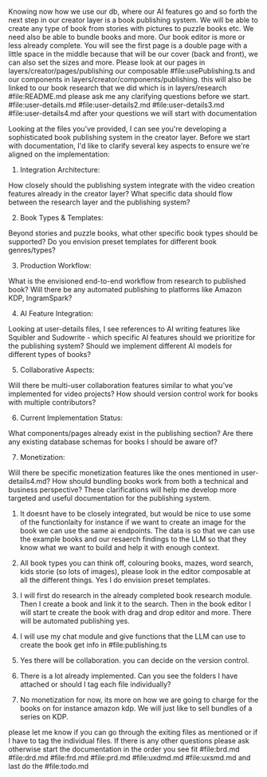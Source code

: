 Knowing now how we use our db, where our AI features go and so forth the next step in our creator layer is a book publishing system. We will be able to create any type of book from stories with pictures to puzzle books etc. We need also be able to bundle books and more. Our book editor is more or less already complete. You will see the first page is a double page with a little space in the middle because that will be our cover (back and front), we can also set the sizes and more. Please look at our pages in layers/creator/pages/publishing our composable #file:usePublishing.ts and our components in layers/creator/components/publishing. this will also be linked to our book research that we did which is in layers/research #file:README.md please ask me any clarifying questions before we start. #file:user-details.md #file:user-details2.md #file:user-details3.md #file:user-details4.md after your questions we will start with documentation

Looking at the files you've provided, I can see you're developing a sophisticated book publishing system in the creator layer. Before we start with documentation, I'd like to clarify several key aspects to ensure we're aligned on the implementation:

1. Integration Architecture:

How closely should the publishing system integrate with the video creation features already in the creator layer?
What specific data should flow between the research layer and the publishing system?


2. Book Types & Templates:

Beyond stories and puzzle books, what other specific book types should be supported?
Do you envision preset templates for different book genres/types?


3. Production Workflow:

What is the envisioned end-to-end workflow from research to published book?
Will there be any automated publishing to platforms like Amazon KDP, IngramSpark?


4. AI Feature Integration:

Looking at user-details files, I see references to AI writing features like Squibler and Sudowrite - which specific AI features should we prioritize for the publishing system?
Should we implement different AI models for different types of books?


5. Collaborative Aspects:

Will there be multi-user collaboration features similar to what you've implemented for video projects?
How should version control work for books with multiple contributors?


6. Current Implementation Status:

What components/pages already exist in the publishing section?
Are there any existing database schemas for books I should be aware of?

7. Monetization:

Will there be specific monetization features like the ones mentioned in user-details4.md?
How should bundling books work from both a technical and business perspective?
These clarifications will help me develop more targeted and useful documentation for the publishing system.


1. It doesnt have to be closely integrated, but would be nice to use some of the functionlaity for instance if we want to create an image for the book we can use the same ai endpoints. The data is so that we can use the example books and our resaerch findings to the LLM so that they know what we want to build and help it with enough context.

2. All book types you can think off, colouring books, mazes, word search, kids storie (so lots of images), please look in the editor composable at all the different things. Yes I do envision preset templates.

3. I will first do research in the already completed book research module. Then I create a book and link it to the search. Then in the book editor I will start te create the book with drag and drop editor and more. There will be automated publishing yes.

4. I will use my chat module and give functions that the LLM can use to create the book get info in #file:publishing.ts

5. Yes there will be collaboration. you can decide on the version control.

6. There is a lot already implemented. Can you see the folders I have attached or should I tag each file individually?

7. No monetization for now, its more on how we are going to charge for the books on for instance amazon kdp. We will just like to sell bundles of a series on KDP.

please let me know if you can go through the exiting files as mentioned or if I have to tag the individual files. If there is any other questions please ask otherwise start the documentation in the order you see fit #file:brd.md #file:drd.md #file:frd.md #file:prd.md #file:uxdmd.md #file:uxsmd.md and last do the #file:todo.md